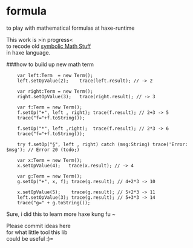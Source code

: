 # formula
to play with mathematical formulas at haxe-runtime

This work is >in progress<  
to recode old [symbolic Math Stuff](https://github.com/maitag/lyapunov-c)  
in haxe language.  

###how to build up new math term
```
	var left:Term  = new Term();
	left.setOpValue(2);    trace(left.result); // -> 2

	var right:Term = new Term();
	right.setOpValue(3);   trace(right.result); // -> 3

	var f:Term = new Term();
	f.setOp("+", left , right); trace(f.result); // 2+3 -> 5
	trace("f="+f.toString());
	
	f.setOp("*", left ,right);  trace(f.result); // 2*3 -> 6
	trace("f="+f.toString());
	
	try	f.setOp("§", left , right) catch (msg:String) trace('Error: $msg'); // Error 20 (todo;)
	
	var x:Term = new Term();
	x.setOpValue(4);   trace(x.result); // -> 4
	
	var g:Term = new Term();
	g.setOp("+", x, f); trace(g.result); // 4+2*3 -> 10
	
	x.setOpValue(5);    trace(g.result); // 5+2*3 -> 11
	left.setOpValue(3); trace(g.result); // 5+3*3 -> 14
	trace("g=" + g.toString());

```




Sure, i did this to learn more haxe kung fu ~  

Please commit ideas here  
for what little tool this lib  
could be useful :)=

